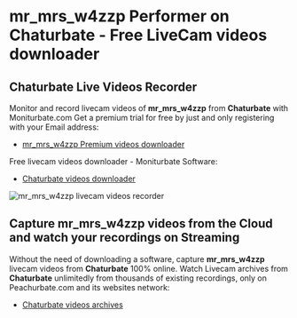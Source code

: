 # mr_mrs_w4zzp Performer on Chaturbate - Free LiveCam videos downloader

## Chaturbate Live Videos Recorder

Monitor and record livecam videos of **mr_mrs_w4zzp** from **Chaturbate** with Moniturbate.com
Get a premium trial for free by just and only registering with your Email address:
* [mr_mrs_w4zzp Premium videos downloader](https://moniturbate.com/request-demo-licence-key.html)

Free livecam videos downloader - Moniturbate Software:
* [Chaturbate videos downloader](https://moniturbate.com/moniturbate-download-software.html)

![mr_mrs_w4zzp livecam videos recorder](https://peachurnet.com/templates/moniturbate-software.png)


## Capture mr_mrs_w4zzp videos from the Cloud and watch your recordings on Streaming

Without the need of downloading a software, capture **mr_mrs_w4zzp** livecam videos from **Chaturbate** 100% online.
Watch Livecam archives from **Chaturbate** unlimitedly from thousands of existing recordings, only on Peachurbate.com and its websites network:
* [Chaturbate videos archives](https://peachurnet.com/)